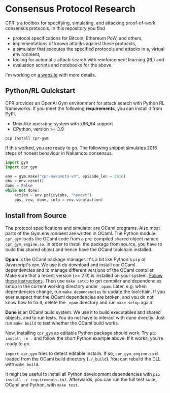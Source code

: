 # Consensus Protocol Research

CPR is a toolbox for specifying, simulating, and attacking proof-of-work
consensus protocols. In this repository you find
- protocol specifications for Bitcoin, Ethereum PoW, and others,
- implementations of known attacks against these protocols,
- a simulator that executes the specified protocols and attacks in a,
  virtual environment,
- tooling for automatic attack-search with reinforcement learning (RL) and
- evaluation scripts and notebooks for the above.

I'm working on [a website](https://pkel.github.io/cpr/) with more details.

## Python/RL Quickstart

CPR provides an OpenAI Gym environment for attack search with Python RL
frameworks. If you meet the following **requirements**, you can install
it from PyPI.

- Unix-like operating system with x86_64 support
- CPython, version >= 3.9

```shell
pip install cpr-gym
```

If this worked, you are ready to go. The following snippet simulates
2016 steps of honest behaviour in Nakamoto consensus.

```python
import gym
import cpr_gym

env = gym.make("cpr-nakamoto-v0", episode_len = 2016)
obs = env.reset()
done = False
while not done:
    action = env.policy(obs, "honest")
    obs, rew, done, info = env.step(action)
```

## Install from Source

The protocol specifications and simulator are OCaml programs. Also most
parts of the Gym environment are written in OCaml. The Python module
`cpr_gym` loads the OCaml code from a pre-compiled shared object named
`cpr_gym_engine.so`. In order to install the package from source, you
have to build this shared object and hence have the OCaml toolchain
installed.

**Opam** is the OCaml package manager. It's a bit like Python's `pip` or
Javascript's `npm`. We use it do download and install our OCaml
dependencies and to manage different versions of the OCaml compiler.
Make sure that a recent version (>= 2.0) is installed on your system.
[Follow these instructions](https://opam.ocaml.org/doc/Install.html).
Then use `make setup` to get compiler and dependencies setup in the
current working directory under `_opam`. Later, e.g. when dependencies
change, run `make dependencies` to update the toolchain. If you ever
suspect that the OCaml dependencies are broken, and you do not know how
to fix it, delete the `_opam` directory and run `make setup` again.

**Dune** is an OCaml build system. We use it to build executables and
shared objects, and to run tests. You do not have to interact with dune
directly. Just run `make build` to test whether the OCaml build works.

Now, installing `cpr_gym` as editable Python package should work. Try
`pip install -e .` and follow the short Python example above. If it
works, you're ready to go.

`import cpr_gym` tries to detect editable installs. If so,
`cpr_gym_engine.so` is loaded from the OCaml build directory
(`./_build`). You can rebuild the DLL with `make build`.

It might be useful to install all Python development dependencies with
`pip install -r requirements.txt`. Afterwards, you can run the full test
suite, OCaml and Python, with `make test`.
